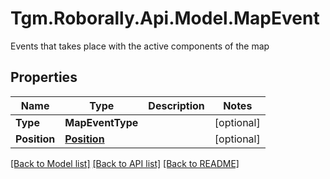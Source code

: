 # Tgm.Roborally.Api.Model.MapEvent
Events that takes place with the active components of the map

## Properties

Name | Type | Description | Notes
------------ | ------------- | ------------- | -------------
**Type** | **MapEventType** |  | [optional] 
**Position** | [**Position**](Position.md) |  | [optional] 

[[Back to Model list]](../README.md#documentation-for-models) [[Back to API list]](../README.md#documentation-for-api-endpoints) [[Back to README]](../README.md)

